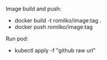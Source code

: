 Image build and push:
 - docker build -t romilko/image:tag .
 - docker push romilko/image:tag

Run pod:
  - kubectl apply -f "github raw url"
